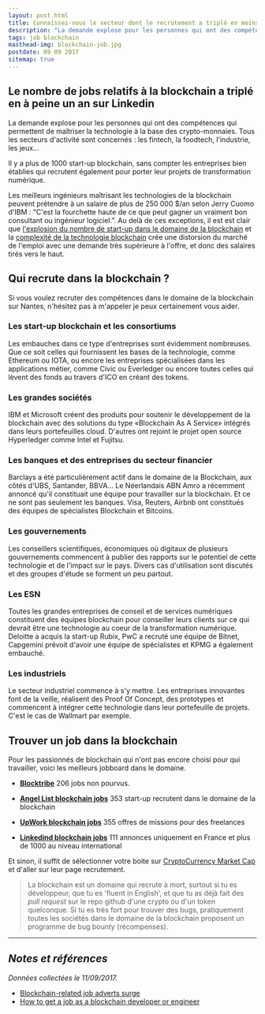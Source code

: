 ```yaml
---
layout: post.html
title: Connaissez-vous le secteur dont le recrutement a triplé en moins d'un an ? 
description: "La demande explose pour les personnes qui ont des compétences qui permettent de maîtriser la technologie dans ce domaine. Tous les secteurs d'activité sont concernés : les fintech, la foodtech, l'industrie, les jeux..."
tags: job blockchain
masthead-img: blockchain-job.jpg
postdate: 09 09 2017
sitemap: true
---
```


## Le nombre de jobs relatifs à la blockchain a triplé en à peine un an sur Linkedin

La demande explose pour les personnes qui ont des compétences qui permettent de maîtriser la technologie à la base des crypto-monnaies. Tous les secteurs d'activité sont concernés : les fintech, la foodtech, l'industrie, les jeux...

Il y a plus de 1000 start-up blockchain, sans compter les entreprises bien établies qui recrutent également pour porter leur projets de transformation numérique.

Les meilleurs ingénieurs maîtrisant les technologies de la blockchain peuvent prétendre à un salaire de plus de 250 000 $/an selon Jerry Cuomo d'IBM : “C'est la fourchette haute de ce que peut gagner un vraiment bon consultant ou ingénieur logiciel.”. Au delà de ces exceptions, il est est clair que [l'explosion du nombre de start-up dans le domaine de la blockchain](https://laurentlourenco.pro/blog/startup-blockchain-ico-innovation-transformation-numerique.html) et la [complexité de la technologie blockchain](https://laurentlourenco.pro/blog/la-blockchain-est-elle-une-revolution-technologique.html) crée une distorsion du marché de l'emploi avec une demande très supérieure à l'offre, et donc des salaires tirés vers le haut.

## Qui recrute dans la blockchain ?

<p class="alert alert-warning" role="alert">Si vous voulez recruter des compétences dans le domaine de la blockchain sur Nantes, n'hésitez pas à m'appeler je peux certainement vous aider.</p>

### Les start-up blockchain et les consortiums

Les embauches dans ce type d'entreprises sont évidemment nombreuses. Que ce soit celles qui fournissent les bases de la technologie, comme Ethereum ou IOTA, ou encore les entreprises spécialisées dans les applications métier, comme Civic ou Everledger ou encore toutes celles qui lèvent des fonds au travers d'ICO en créant des tokens.

### Les grandes sociétés

IBM et Microsoft créent des produits pour soutenir le développement de la blockchain avec des solutions du type «Blockchain As A Service» intégrés dans leurs portefeuilles cloud. D'autres ont rejoint le projet open source Hyperledger comme Intel et Fujitsu.

### Les banques et des entreprises du secteur financier

Barclays a été particulièrement actif dans le domaine de la Blockchain, aux côtés d'UBS, Santander, BBVA... Le Néerlandais ABN Amro a récemment annoncé qu'il constituait une équipe pour travailler sur la blockchain. Et ce ne sont pas seulement les banques. Visa, Reuters, Airbnb ont constitués des équipes de spécialistes Blockchain et Bitcoins.

### Les gouvernements

Les conseillers scientifiques, économiques où digitaux de plusieurs gouvernements commencent à publier des rapports sur le potentiel de cette technologie et de l'impact sur le pays. Divers cas d'utilisation sont discutés et des groupes d'étude se forment un peu partout.

### Les ESN

Toutes les grandes entreprises de conseil et de services numériques constituent des équipes blockchain pour conseiller leurs clients sur ce qui devrait être une technologie au coeur de la transformation numérique. Deloitte a acquis la start-up Rubix, PwC a recruté une équipe de Bitnet, Capgemini prévoit d'avoir une équipe de spécialistes et KPMG a également embauché.

### Les industriels

Le secteur industriel commence à s'y mettre. Les entreprises innovantes font de la veille, réalisent des Proof Of Concept, des prototypes et commencent à intégrer cette technologie dans leur portefeuille de projets. C'est le cas de Wallmart par exemple.

## Trouver un job dans la blockchain

Pour les passionnés de blockchain qui n'ont pas encore choisi pour qui travailler, voici les meilleurs jobboard dans le domaine.

- [**Blocktribe**](https://blocktribe.com/) <span class="badge badge-danger">206</span> jobs non pourvus.

- [**Angel List blockchain jobs**](https://angel.co/jobs#find/blockchain) <span class="badge badge-danger">353</span>  start-up recrutent dans le domaine de la blockchain

- [**UpWork blockchain jobs**](https://www.upwork.com/o/jobs/browse/skill/blockchain/) <span class="badge badge-danger">355</span> offres de missions pour des freelances

- [**Linkedind blockchain jobs**](https://www.linkedin.com/jobs/blockchain-jobs/) <span class="badge badge-danger">111</span> annonces uniquement en France et plus de 1000 au niveau international

Et sinon, il suffit de sélectionner votre boite sur [CryptoCurrency Market Cap](https://coinmarketcap.com/) et d'aller sur leur page recrutement.

> La blockchain est un domaine qui recrute à mort, surtout si tu es développeur, que tu es 'fluent in English', et que tu as déjà fait des _pull request_ sur le repo github d'une crypto ou d'un token quelconque. Si tu es très fort pour trouver des bugs, pratiquement toutes les sociétés dans le domaine de la blockchain proposent un programme de bug bounty (récompenses).

---

## _Notes et références_

_Données collectées le 11/09/2017._

- [Blockchain-related job adverts surge](https://cointelegraph.com/news/is-there-blockchain-related-talent-bubble-linkedin-adverts-surge)
- [How to get a job as a blockchain developer or engineer](http://www.computerworlduk.com/applications/how-get-job-as-blockchain-developer-3640764/)
